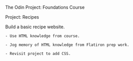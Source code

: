 The Odin Project: Foundations Course

Project: Recipes

Build a basic recipe website.

    - Use HTML knowledge from course.

    - Jog memory of HTML knowledge from Flatiron prep work.
    
    - Revisit project to add CSS.